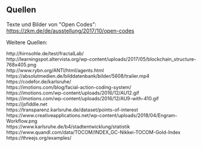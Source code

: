 ## Quellen

Texte und Bilder von "Open Codes": https://zkm.de/de/ausstellung/2017/10/open-codes

Weitere Quellen:
<div style="font-size:0.9em; text-align:left;">
http://hirnsohle.de/test/fractalLab/
<br>
http://learningspot.altervista.org/wp-content/uploads/2017/05/blockchain_structure-768x405.png
<br>
http://www.rybn.org/ANTI/html/agents.html
<br>
https://absolutmedien.de/bilddatenbank/bilder/5608/trailer.mp4
<br>
https://codefor.de/karlsruhe/
<br>
https://imotions.com/blog/facial-action-coding-system/
<br>
https://imotions.com/wp-content/uploads/2016/12/AU12.gif
<br>
https://imotions.com/wp-content/uploads/2016/12/AU9-with-410.gif
<br>
https://jsfiddle.net
<br>
https://transparenz.karlsruhe.de/dataset/points-of-interest
<br>
https://www.creativeapplications.net/wp-content/uploads/2018/04/Engram-Workflow.png
<br>
https://www.karlsruhe.de/b4/stadtentwicklung/statistik
<br>
https://www.quandl.com/data/TOCOM/INDEX_GC-Nikkei-TOCOM-Gold-Index
<br>
https://threejs.org/examples/
<br>
</div>
